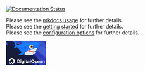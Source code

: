 [![Documentation Status](https://readthedocs.org/projects/jaehyun-doodle/badge/?version=latest)](https://jaehyun-doodle.readthedocs.io/en/latest/?badge=latest)

Please see the [mkdocs usage](mkdocs_usage.md) for further details.  
Please see the [getting started](user-guide/getting-started.md) for further details.  
Please see the [configuration options](user-guide/configuration-options.md) for further details.

![Screenshot](img/screenshot.png)
